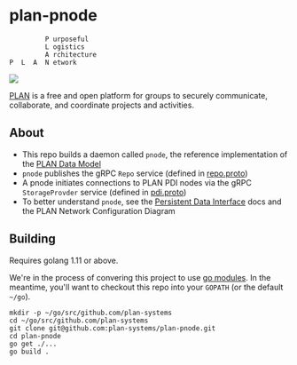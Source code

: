 # plan-pnode

```
         P urposeful
         L ogistics
         A rchitecture
P  L  A  N etwork
```

![](https://github.com/plan-systems/plan-pnode/workflows/Build%20and%20test/badge.svg)

[PLAN](http://plan-systems.org) is a free and open platform for groups to securely communicate, collaborate, and coordinate projects and activities.

## About

- This repo builds a daemon called `pnode`, the reference implementation of the [PLAN Data Model](https://github.com/plan-systems/design-docs/blob/master/PLAN-Proof-of-Correctness.md)
- `pnode` publishes the gRPC `Repo` service (defined in [repo.proto](https://github.com/plan-systems/plan-protobufs/blob/master/pkg/repo/repo.proto))
- A pnode initiates connections to PLAN PDI nodes via the gRPC `StorageProvder` service (defined in [pdi.proto](https://github.com/plan-systems/plan-protobufs/blob/master/pkg/pdi/pdi.proto))
- To better understand `pnode`, see the [Persistent Data Interface](https://github.com/plan-systems/design-docs/blob/master/PLAN-API-Documentation.md#Persistent-Data-Interface) docs and the PLAN Network Configuration Diagram


## Building

Requires golang 1.11 or above.

We're in the process of convering this project to use [go modules](https://github.com/golang/go/wiki/Modules). In the meantime, you'll want to checkout this repo into your `GOPATH` (or the default `~/go`).

```
mkdir -p ~/go/src/github.com/plan-systems
cd ~/go/src/github.com/plan-systems
git clone git@github.com:plan-systems/plan-pnode.git
cd plan-pnode
go get ./...
go build .
```
